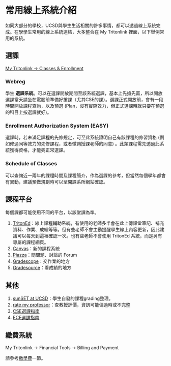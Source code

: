 # 常用線上系統介紹

如同大部分的學校，UCSD與學生生活相關的許多事情，都可以透過線上系統完成。在學學生常用的線上系統連結，大多整合在 My Tritonlink 裡面，以下舉例常用的系統。

## 選課

[My Tritonlink → Classes & Enrollment](https://students.ucsd.edu/my-tritonlink/tools/index.html)

### Webreg

學生 **選課系統**。可以在選課開放期間至該系統選課，基本上先搶先贏，所以開放選課當天請坐在電腦前準備好搶課（尤其CSE的課）。選課正式開放前，會有一段時間開放課程查詢，以及預選 (Plan，沒有實際效力，但正式選課時就只要在預選的科目上按選課就好)。

### Enrollment Authorization System (EASY)

選課時，若未滿足課程的先修規定，可至此系統證明自己有該課程的修習資格 (例如修過同等效力的先修課程，或者徵詢授課老師的同意) 。此類課程需先透過此系統獲得資格，才能夠正常選課。

### Schedule of Classes

可以查詢近一兩年的課程時間及課程簡介，作為選課的參考，但當然每個學年都會有異動，建議預做規劃時可以至開課系所網站確認。

## 課程平台

每個課都可能使用不同的平台，以該堂課為準。
1. [TritonEd](https://tritoned.ucsd.edu/)：線上課程輔助系統，有使用的老師多半會在此上傳課堂筆記、補充資料、作業、成績等等。但有些老師不會主動提醒學生線上內容更新，因此建議可以每天到這裡確認一次。也有些老師不會使用 TritonEd 系統，而是另有專屬的課程網頁。
2. [Canvas](https://canvas.ucsd.edu/)：新的課程系統
3. [Piazza](https://piazza.com/)：問問題、討論的 Forum
4. [Gradescope](https://www.gradescope.com/)：交作業的地方
5. [Gradesource](https://www.gradesource.com/index.html)：看成績的地方

## 其他

1. [sunSET at UCSD](https://sheeptester.github.io/ucsd-sunset/)：學生自發的課程grading整理。
2. [rate my professor](https://www.ratemyprofessors.com/professor/2947356)：查教授評價，資訊可能偏過時或不完整
3. [CSE選課指南](https://paper.dropbox.com/doc/CSE--CMrxtATYlmhCZM94QoA7LDV8Ag-AMCzKf9fFfKcrYWPhgClj)
4. [ECE選課指南](https://www.dropbox.com/scl/fi/uqj3ptnjwi4nqjq5artdr/UCSD-ECE.paper?rlkey=gp8rq595qvd9gk3safpzvq2pw&dl=0#)


## 繳費系統

My Tritonlink → Financial Tools → Billing and Payment

請參考[繳學費](/5_到美應辦手續/繳學費.md)一節。
